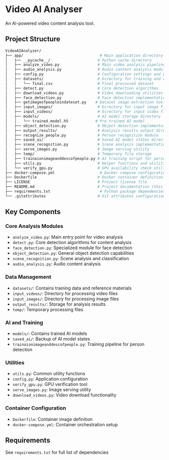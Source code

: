 # Video AI Analyser

An AI-powered video content analysis tool.

## Project Structure
```bash
VideoAIAnalyzer/
├── app/                                  # Main application directory
│   ├── __pycache__/                     # Python cache directory
│   ├── analyze_video.py                 # Main video analysis pipeline
│   ├── audio_analysis.py                # Audio content analysis module
│   ├── config.py                        # Configuration settings and parameters
│   ├── datasets/                        # Directory for training and reference data
│   │   └── final.csv                    # Final processed dataset
│   ├── detect.py                        # Core detection algorithms
│   ├── download_videos.py               # Video downloading utilities
│   ├── face_detection.py                # Face detection implementation
│   ├── getimageofpeopleindateset.py    # Dataset image extraction tool
│   ├── input_images/                    # Directory for input image files
│   ├── input_videos/                    # Directory for input video files
│   ├── models/                          # AI model storage directory
│   │   └── trained_model.h5            # Pre-trained AI model
│   ├── object_detection.py              # Object detection implementation
│   ├── output_results/                  # Analysis results output directory
│   ├── recognize_people.py              # Person recognition module
│   ├── saved_ai/                        # Saved AI model states directory
│   ├── scene_recognition.py             # Scene analysis implementation
│   ├── serve_images.py                  # Image serving utility
│   ├── temp/                            # Temporary file storage
│   ├── trainaionimageanddescofpeople.py # AI training script for person detection
│   ├── utils.py                         # Helper functions and utilities
│   └── verify_gpu.py                    # GPU availability check utility
├── docker-compose.yml                    # Docker compose configuration
├── Dockerfile                           # Docker container definition
├── LICENSE                              # Project license file
├── README.md                            # Project documentation (this file)
├── requirements.txt                      # Python package dependencies
└── .gitattributes                       # Git attributes configuration
```

## Key Components

### Core Analysis Modules
- `analyze_video.py`: Main entry point for video analysis
- `detect.py`: Core detection algorithms for content analysis
- `face_detection.py`: Specialized module for face detection
- `object_detection.py`: General object detection capabilities
- `scene_recognition.py`: Scene analysis and classification
- `audio_analysis.py`: Audio content analysis

### Data Management
- `datasets/`: Contains training data and reference materials
- `input_videos/`: Directory for processing video files
- `input_images/`: Directory for processing image files
- `output_results/`: Storage for analysis results
- `temp/`: Temporary processing files

### AI and Training
- `models/`: Contains trained AI models
- `saved_ai/`: Backup of AI model states
- `trainaionimageanddescofpeople.py`: Training pipeline for person detection

### Utilities
- `utils.py`: Common utility functions
- `config.py`: Application configuration
- `verify_gpu.py`: GPU verification tool
- `serve_images.py`: Image serving utility
- `download_videos.py`: Video download functionality

### Container Configuration
- `Dockerfile`: Container image definition
- `docker-compose.yml`: Container orchestration setup

## Requirements
See `requirements.txt` for full list of dependencies
